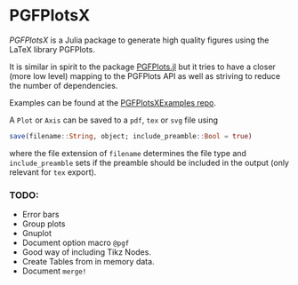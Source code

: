 # PGFPlotsX

*PGFPlotsX* is a Julia package to generate high quality figures using the LaTeX library PGFPlots.

It is similar in spirit to the package [PGFPlots.jl](https://github.com/sisl/PGFPlots.jl) but it
tries to have a closer (more low level) mapping to the PGFPlots API as well as striving to reduce the number of dependencies.

Examples can be found at the [PGFPlotsXExamples repo](https://github.com/KristofferC/PGFPlotsXExamples).

A `Plot` or `Axis` can be saved to a `pdf`, `tex` or `svg` file using

```jl
save(filename::String, object; include_preamble::Bool = true)
```

where the file extension of `filename` determines the file type and `include_preamble`
sets if the preamble should be included in the output (only relevant for `tex` export).

### TODO:

* Error bars
* Group plots
* Gnuplot
* Document option macro `@pgf`
* Good way of including Tikz Nodes.
* Create Tables from in memory data.
* Document `merge!`
